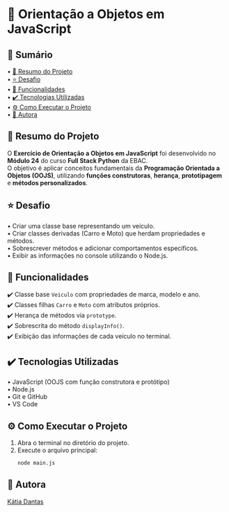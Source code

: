 # 🚗 Orientação a Objetos em JavaScript

## 📎 Sumário

• [📌 Resumo do Projeto](#-resumo-do-projeto)  
• [⭐ Desafio](#-desafio)  
• [📂 Funcionalidades](#-funcionalidades)  
• [✔️ Tecnologias Utilizadas](#️-tecnologias-utilizadas)  
• [⚙️ Como Executar o Projeto](#-como-executar-o-projeto)  
• [🙋 Autora](#-autora)

## 📌 Resumo do Projeto

O **Exercício de Orientação a Objetos em JavaScript** foi desenvolvido no **Módulo 24** do curso **Full Stack Python** da EBAC.  
O objetivo é aplicar conceitos fundamentais da **Programação Orientada a Objetos (OOJS)**, utilizando **funções construtoras**, **herança**, **prototipagem** e **métodos personalizados**.

## ⭐ Desafio

• Criar uma classe base representando um veículo.  
• Criar classes derivadas (Carro e Moto) que herdam propriedades e métodos.  
• Sobrescrever métodos e adicionar comportamentos específicos.  
• Exibir as informações no console utilizando o Node.js.  

## 📂 Funcionalidades

✔️ Classe base `Veiculo` com propriedades de marca, modelo e ano.  
✔️ Classes filhas `Carro` e `Moto` com atributos próprios.  
✔️ Herança de métodos via `prototype`.  
✔️ Sobrescrita do método `displayInfo()`.  
✔️ Exibição das informações de cada veículo no terminal.

## ✔️ Tecnologias Utilizadas

• JavaScript (OOJS com função construtora e protótipo)  
• Node.js  
• Git e GitHub  
• VS Code

## ⚙️ Como Executar o Projeto

1. Abra o terminal no diretório do projeto.  
2. Execute o arquivo principal:
   ```bash
   node main.js

## 🙋 Autora

[Kátia Dantas](https://github.com/Katiadantass)
